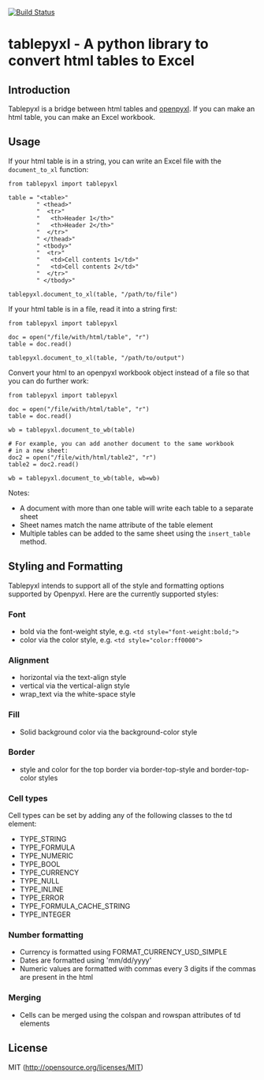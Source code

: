 [![Build Status](https://travis-ci.org/martsberger/tablepyxl.svg?branch=master)](https://travis-ci.org/martsberger/tablepyxl)

# tablepyxl - A python library to convert html tables to Excel

## Introduction

Tablepyxl is a bridge between html tables and [openpyxl](http://openpyxl.readthedocs.org/en/default/).
If you can make an html table, you can make an Excel workbook.

## Usage

If your html table is in a string, you can write an Excel file with the `document_to_xl` function:
```
from tablepyxl import tablepyxl

table = "<table>"
        " <thead>"
        "  <tr>"
        "   <th>Header 1</th>"
        "   <th>Header 2</th>"
        "  </tr>"
        " </thead>"
        " <tbody>"
        "  <tr>"
        "   <td>Cell contents 1</td>"
        "   <td>Cell contents 2</td>"
        "  </tr>"
        " </tbody>"

tablepyxl.document_to_xl(table, "/path/to/file")
```

If your html table is in a file, read it into a string first:
```
from tablepyxl import tablepyxl

doc = open("/file/with/html/table", "r")
table = doc.read()

tablepyxl.document_to_xl(table, "/path/to/output")
```

Convert your html to an openpyxl workbook object instead of a file so that you can do further work:
```
from tablepyxl import tablepyxl

doc = open("/file/with/html/table", "r")
table = doc.read()

wb = tablepyxl.document_to_wb(table)

# For example, you can add another document to the same workbook
# in a new sheet:
doc2 = open("/file/with/html/table2", "r")
table2 = doc2.read()

wb = tablepyxl.document_to_wb(table, wb=wb)
```

Notes:
* A document with more than one table will write each table to a separate sheet
* Sheet names match the name attribute of the table element
* Multiple tables can be added to the same sheet using the `insert_table` method.

## Styling and Formatting

Tablepyxl intends to support all of the style and formatting options supported by Openpyxl. Here are the
currently supported styles:

### Font
* bold via the font-weight style, e.g. `<td style="font-weight:bold;">`
* color via the color style, e.g. `<td style="color:ff0000">`

### Alignment
* horizontal via the text-align style
* vertical via the vertical-align style
* wrap_text via the white-space style

### Fill
* Solid background color via the background-color style

### Border
* style and color for the top border via border-top-style and border-top-color styles

### Cell types
Cell types can be set by adding any of the following classes to the td element:
* TYPE_STRING
* TYPE_FORMULA
* TYPE_NUMERIC
* TYPE_BOOL
* TYPE_CURRENCY
* TYPE_NULL
* TYPE_INLINE
* TYPE_ERROR
* TYPE_FORMULA_CACHE_STRING
* TYPE_INTEGER

### Number formatting
* Currency is formatted using FORMAT_CURRENCY_USD_SIMPLE
* Dates are formatted using 'mm/dd/yyyy'
* Numeric values are formatted with commas every 3 digits if the commas are present in the html


### Merging
* Cells can be merged using the colspan and rowspan attributes of td elements

## License

MIT (http://opensource.org/licenses/MIT)

